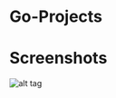 # Go-Projects

# Screenshots

![alt tag]([https://qqaazzg.github.io/QQKKXX/img/j02BWOhuj7Q.jpg](https://sidenevkirill.github.io/img/Screenshot.png)https://sidenevkirill.github.io/img/Screenshot.png)
